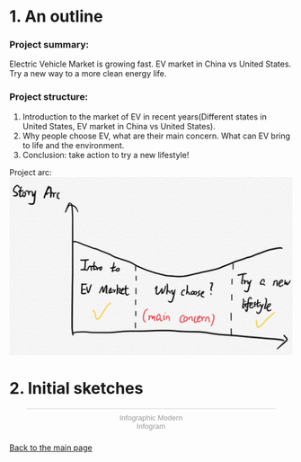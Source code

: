 # 1. An outline
### Project summary: 
Electric Vehicle Market is growing fast. EV market in China vs United States. Try a new way to a more clean energy life.

### Project structure:
1. Introduction to the market of EV in recent years(Different states in United States, EV market in China vs United States).
2. Why people choose EV, what are their main concern. What can EV bring to life and the environment.
3. Conclusion: take action to try a new lifestyle!

Project arc:
![Image text](arc.png)

# 2. Initial sketches
<div class="infogram-embed" data-id="3db982b1-e4b1-4a16-8a0e-a0ec7942a942" data-type="interactive" data-title="Infographic Modern"></div><script>!function(e,i,n,s){var t="InfogramEmbeds",d=e.getElementsByTagName("script")[0];if(window[t]&&window[t].initialized)window[t].process&&window[t].process();else if(!e.getElementById(n)){var o=e.createElement("script");o.async=1,o.id=n,o.src="https://e.infogram.com/js/dist/embed-loader-min.js",d.parentNode.insertBefore(o,d)}}(document,0,"infogram-async");</script><div style="padding:8px 0;font-family:Arial!important;font-size:13px!important;line-height:15px!important;text-align:center;border-top:1px solid #dadada;margin:0 30px"><a href="https://infogram.com/3db982b1-e4b1-4a16-8a0e-a0ec7942a942" style="color:#989898!important;text-decoration:none!important;" target="_blank">Infographic Modern</a><br><a href="https://infogram.com" style="color:#989898!important;text-decoration:none!important;" target="_blank" rel="nofollow">Infogram</a></div>


[Back to the main page](/README.md)
